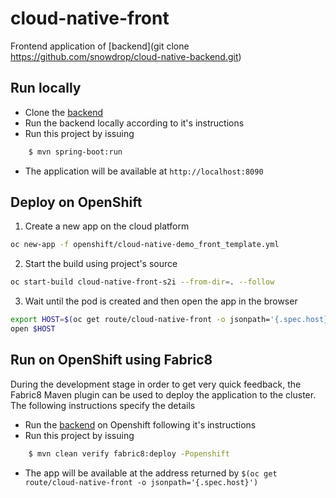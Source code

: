 # cloud-native-front

Frontend application of [backend](git clone https://github.com/snowdrop/cloud-native-backend.git)

## Run locally

- Clone the [backend](https://github.com/snowdrop/cloud-native-backend)
- Run the backend locally according to it's instructions
- Run this project by issuing
```bash
    $ mvn spring-boot:run
```
- The application will be available at `http://localhost:8090`

## Deploy on OpenShift

1. Create a new app on the cloud platform

```bash
oc new-app -f openshift/cloud-native-demo_front_template.yml
```

2. Start the build using project's source

```bash
oc start-build cloud-native-front-s2i --from-dir=. --follow
``` 

3. Wait until the pod is created and then open the app in the browser

```bash
export HOST=$(oc get route/cloud-native-front -o jsonpath='{.spec.host}')
open $HOST
```


## Run on OpenShift using Fabric8

During the development stage in order to get very quick feedback, the Fabric8 Maven plugin can be 
used to deploy the application to the cluster. The following instructions specify the details  

- Run the [backend](https://github.com/snowdrop/cloud-native-backend) on Openshift following it's instructions
- Run this project by issuing
```bash
    $ mvn clean verify fabric8:deploy -Popenshift
```
- The app will be available at the address returned by `$(oc get route/cloud-native-front -o jsonpath='{.spec.host}')`
